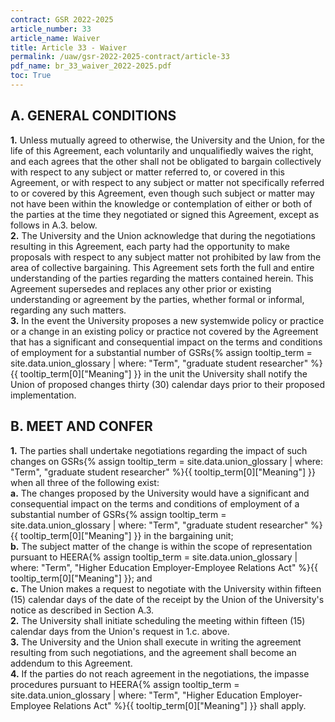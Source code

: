 ```yaml
---
contract: GSR 2022-2025
article_number: 33
article_name: Waiver 
title: Article 33 - Waiver 
permalink: /uaw/gsr-2022-2025-contract/article-33
pdf_name: br_33_waiver_2022-2025.pdf
toc: True
---
```



## A. GENERAL CONDITIONS

<div class="lvl2"><b>1.</b> Unless mutually agreed to otherwise, the University and the Union, for the life of this Agreement, each voluntarily and unqualifiedly waives the right, and each agrees that the other shall not be obligated to bargain collectively with respect to any subject or matter referred to, or covered in this Agreement, or with respect to any subject or matter not specifically referred to or covered by this Agreement, even though such subject or matter may not have been within the knowledge or contemplation of either or both of the parties at the time they negotiated or signed this Agreement, except as follows in A.3. below.</div>
<div class="lvl2"><b>2.</b> The University and the Union acknowledge that during the negotiations resulting in this Agreement, each party had the opportunity to make proposals with respect to any subject matter not prohibited by law from the area of collective bargaining. This Agreement sets forth the full and entire understanding of the parties regarding the matters contained herein. This Agreement supersedes and replaces any other prior or existing understanding or agreement by the parties, whether formal or informal, regarding any such matters.</div>
<div class="lvl2"><b>3.</b> In the event the University proposes a new systemwide policy or practice or a change in an existing policy or practice not covered by the Agreement that has a significant and consequential impact on the terms and conditions of employment for a substantial number of <span class="tooltip">GSRs<span class="tooltip-text">{% assign tooltip_term = site.data.union_glossary | where: "Term", "graduate student researcher" %}{{ tooltip_term[0]["Meaning"] }}</span></span> in the unit the University shall notify the Union of proposed changes thirty (30) calendar days prior to their proposed implementation.</div>

## B. MEET AND CONFER

<div class="lvl2"><b>1.</b> The parties shall undertake negotiations regarding the impact of such changes on <span class="tooltip">GSRs<span class="tooltip-text">{% assign tooltip_term = site.data.union_glossary | where: "Term", "graduate student researcher" %}{{ tooltip_term[0]["Meaning"] }}</span></span> when all three of the following exist:</div>
<div class="lvl3"><b>a.</b> The changes proposed by the University would have a significant and consequential impact on the terms and conditions of employment of a substantial number of <span class="tooltip">GSRs<span class="tooltip-text">{% assign tooltip_term = site.data.union_glossary | where: "Term", "graduate student researcher" %}{{ tooltip_term[0]["Meaning"] }}</span></span> in the bargaining unit;</div>
<div class="lvl3"><b>b.</b> The subject matter of the change is within the scope of representation pursuant to <span class="tooltip">HEERA<span class="tooltip-text">{% assign tooltip_term = site.data.union_glossary | where: "Term", "Higher Education Employer-Employee Relations Act" %}{{ tooltip_term[0]["Meaning"] }}</span></span>; and</div>
<div class="lvl3"><b>c.</b> The Union makes a request to negotiate with the University within fifteen (15) calendar days of the date of the receipt by the Union of the University's notice as described in Section A.3.</div>
<div class="lvl2"><b>2.</b> The University shall initiate scheduling the meeting within fifteen (15) calendar days from the Union's request in 1.c. above.</div>
<div class="lvl2"><b>3.</b> The University and the Union shall execute in writing the agreement resulting from such negotiations, and the agreement shall become an addendum to this Agreement.</div>
<div class="lvl2"><b>4.</b> If the parties do not reach agreement in the negotiations, the impasse procedures pursuant to <span class="tooltip">HEERA<span class="tooltip-text">{% assign tooltip_term = site.data.union_glossary | where: "Term", "Higher Education Employer-Employee Relations Act" %}{{ tooltip_term[0]["Meaning"] }}</span></span> shall apply.</div>
